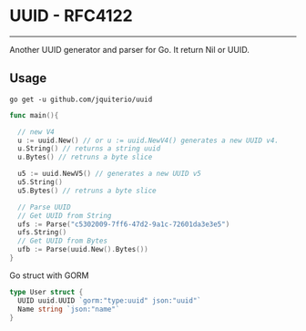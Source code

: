 # UUID - RFC4122

---

Another UUID generator and parser for Go.
It return Nil or UUID.

## Usage

`go get -u github.com/jquiterio/uuid`

```go
func main(){

  // new V4
  u := uuid.New() // or u := uuid.NewV4() generates a new UUID v4.
  u.String() // returns a string uuid
  u.Bytes() // retruns a byte slice

  u5 := uuid.NewV5() // generates a new UUID v5
  u5.String()
  u5.Bytes() // retruns a byte slice

  // Parse UUID
  // Get UUID from String
  ufs := Parse("c5302009-7ff6-47d2-9a1c-72601da3e3e5")
  ufs.String()
  // Get UUID from Bytes
  ufb := Parse(uuid.New().Bytes())
}
```

Go struct with GORM

```go
type User struct {
  UUID uuid.UUID `gorm:"type:uuid" json:"uuid"`
  Name string `json:"name"`
}
```

